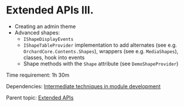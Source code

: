 # Extended APIs III.



- Creating an admin theme
- Advanced shapes:
	- `IShapeDisplayEvents`
	- `IShapeTableProvider` implementation to add alternates (see e.g. `OrchardCore.Contents.Shapes`), wrappers (see e.g. `MediaShapes`), classes, hook into events
	- Shape methods with the `Shape` attribute (see `DemoShapeProvider`)

Time requirement: 1h 30m

Dependencies: [Intermediate techniques in module development](../ModuleDevelopmentAndApis/IntermediateTechniquesInModuleDevelopment)

Parent topic: [Extended APIs](./)